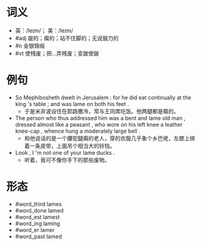 # 词义
- 英：/leɪm/； 美：/leɪm/
- #adj 跛的；瘸的；站不住脚的；无说服力的
- #n 金银锦缎
- #vt 使残废；把…弄残废；变跛使跛
# 例句
- So Mephibosheth dwelt in Jerusalem : for he did eat continually at the king 's table ; and was lame on both his feet .
	- 于是米非波设住在耶路撒冷，常与王同席吃饭。他两腿都是瘸的。
- The person who thus addressed him was a bent and lame old man , dressed almost like a peasant , who wore on his left knee a leather knee-cap , whence hung a moderately large bell .
	- 和他说话的是一个腰驼腿瘸的老人，穿的衣服几乎象个乡巴佬，左膝上绑着一条皮带，上面吊个相当大的铃铛。
- Look , I 'm not one of your lame ducks .
	- 听着，我可不像你手下的那些废物。
# 形态
- #word_third lames
- #word_done lamed
- #word_est lamest
- #word_ing laming
- #word_er lamer
- #word_past lamed
